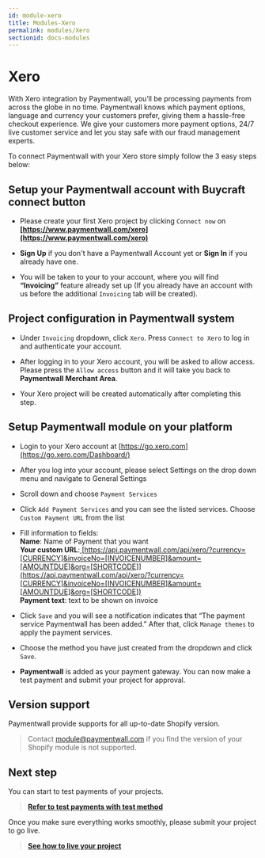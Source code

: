 ```yaml
---
id: module-xero
title: Modules-Xero
permalink: modules/Xero
sectionid: docs-modules
---
```


# Xero 

With Xero integration by Paymentwall, you’ll be processing payments from across the globe in no time. Paymentwall knows which payment options, language and currency your customers prefer, giving them a hassle-free checkout experience. We give your customers more payment options, 24/7 live customer service and let you stay safe with our fraud management experts.

To connect Paymentwall with your Xero store simply follow the 3 easy steps below:

## Setup your Paymentwall account with Buycraft connect button

* Please create your first Xero project by clicking ```Connect now``` on  **[https://www.paymentwall.com/xero](https://www.paymentwall.com/xero)** 

* **Sign Up** if you don't have a Paymentwall Account yet or **Sign In** if you already have one. 

* You will be taken to your to your account, where you will find **“Invoicing”** feature already set up (If you already have an account with us before the additional ```Invoicing``` tab will be created).

## Project configuration in Paymentwall system

* Under ```Invoicing``` dropdown, click ```Xero```. Press ```Connect to Xero``` to log in and authenticate your account. 

* After logging in to your Xero account, you will be asked to allow access. Please press the ```Allow access``` button and it will take you back to **Paymentwall Merchant Area**.

* Your Xero project will be created automatically after completing this step.

## Setup Paymentwall module on your platform

* Login to your Xero account at [https://go.xero.com](https://go.xero.com/Dashboard/) 

* After you log into your account, please select Settings on the drop down menu and navigate to General Settings

* Scroll down and choose ```Payment Services```

* Click ```Add Payment Services``` and you can see the listed services. Choose ```Custom Payment URL``` from the list

* Fill information to fields:
  <br>**Name**: Name of Payment that you want
  <br>**Your custom URL**:[ ](http://api-trunk.s.stuffio.com/api/xero/?currency=%5bCURRENCY%5d&invoiceNo=%5bINVOICENUMBER%5d&amount=%5bAMOUNTDUE%5d&org=%5bSHORTCODE)[https://api.paymentwall.com/api/xero/?currency=[CURRENCY]&invoiceNo=[INVOICENUMBER]&amount=[AMOUNTDUE]&org=[SHORTCODE]](https://api.paymentwall.com/api/xero/?currency=[CURRENCY]&invoiceNo=[INVOICENUMBER]&amount=[AMOUNTDUE]&org=[SHORTCODE])
  <br>**Payment text**: text to be shown on invoice 


* Click ```Save``` and you will see a notification indicates that “The payment service Paymentwall has been added.” After that, click ```Manage themes``` to apply the payment services.

* Choose the method you have just created from the dropdown and click ```Save```.

* **Paymentwall** is added as your payment gateway. You can now make a test payment and submit your project for approval.

## Version support

Paymentwall provide supports for all up-to-date Shopify version.

> Contact [module@paymentwall.com](mailto:module@paymentwall.com) if you find the version of your Shopify module is not supported.


## Next step

You can start to test payments of your projects.

> **[Refer to test payments with test method](/paymentwall.github.io/sandbox/test-payment)**

Once you make sure everything works smoothly, please submit your project to go live.

> **[See how to live your project](/paymentwall.github.io/go_live-home)**